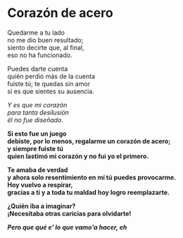# Corazón de acero

Quedarme a tu lado  
no me dio buen resultado;  
siento decirte que, al final,  
eso no ha funcionado.

Puedes darte cuenta  
quién perdió más de la cuenta  
fuiste tú; te quedas sin amor  
si es que sientes su ausencia.

*Y es que mi corazón  
para tanta desilusión  
él no fue diseñado*.

**Si esto fue un juego  
debiste, por lo menos, regalarme un corazón de acero;  
y siempre fuiste tú  
quien lastimó mi corazón y no fui yo el primero.**

**Te amaba de verdad  
y ahora solo resentimiento en mí tú puedes provocarme.  
Hoy vuelvo a respirar,  
gracias a ti y a toda tu maldad hoy logro reemplazarte.**

**¿Quién iba a imaginar?  
¡Necesitaba otras caricias para olvidarte!**

***Pero que qué e' lo que vamo'a hacer, eh***
